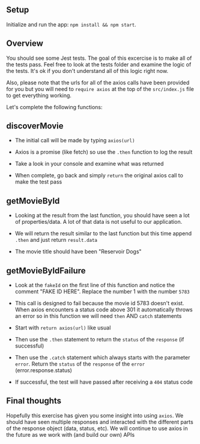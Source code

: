 ## Setup

Initialize and run the app: `npm install && npm start`.

## Overview

You should see some Jest tests. The goal of this excercise is to make all of the tests pass. Feel free to look at the tests folder and examine the logic of the tests. It's ok if you don't understand all of this logic right now.

Also, please note that the urls for all of the axios calls have been provided for you but you will need to `require axios` at the top of the `src/index.js` file to get everything working.

Let's complete the following functions:

## discoverMovie

- The initial call will be made by typing `axios(url)`

- Axios is a promise (like fetch) so use the `.then` function to log the result

- Take a look in your console and examine what was returned

- When complete, go back and simply `return` the original axios call to make the test pass

## getMovieById

- Looking at the result from the last function, you should have seen a lot of properties/data. A lot of that data is not useful to our application.

- We will return the result similar to the last function but this time append `.then` and just return `result.data`

- The movie title should have been "Reservoir Dogs"

## getMovieByIdFailure

- Look at the `fakeId` on the first line of this function and notice the comment "FAKE ID HERE". Replace the number 1 with the number `5783`

- This call is designed to fail because the movie id 5783 doesn't exist. When axios encounters a status code above 301 it automatically throws an error so in this function we will need `then` AND `catch` statements

- Start with `return axios(url)` like usual

- Then use the `.then` statement to return the `status` of the `response` (if successful)

- Then use the `.catch` statement which always starts with the parameter `error`. Return the `status` of the `response` of the `error` (error.response.status)

- If successful, the test will have passed after receiving a `404` status code

## Final thoughts

Hopefully this exercise has given you some insight into using `axios`. We should have seen multiple responses and interacted with the different parts of the response object (data, status, etc). We will continue to use axios in the future as we work with (and build our own) APIs
